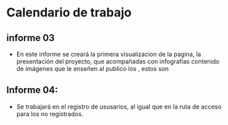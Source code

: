 # Calendario de trabajo

## informe 03

- En este informe se creará la primera visualizacion de la pagina, la presentación del proyecto, que acompañadas con infografias contenido de imágenes que le enseñen al publico los  , estos son

## Informe 04:
- Se trabajará en el registro de ususarios, al igual que en la ruta de acceso para los no registrados.
